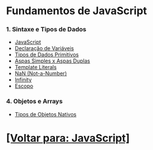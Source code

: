 # Fundamentos de JavaScript

### 1. Sintaxe e Tipos de Dados

- [JavaScript](./1-sintaxe-tipos-dados/1-javascript.md)
- [Declaração de Variáveis](./1-sintaxe-tipos-dados/2-declaracao-variaveis.md)
- [Tipos de Dados Primitivos](./1-sintaxe-tipos-dados/3-tipos-dados-primitivos.md)
- [Aspas Simples x Aspas Duplas](./1-sintaxe-tipos-dados/4-aspas-simples-x-aspas-duplas.md)
- [Template Literals](./1-sintaxe-tipos-dados/5-template-literals.md)
- [NaN (Not-a-Number)](./1-sintaxe-tipos-dados/6-nan.md)
- [Infinity](./1-sintaxe-tipos-dados/7-infinity.md)
- [Escopo](./1-sintaxe-tipos-dados/8-escopo.md)

<!--
- Operadores

### 2. Estruturas de Controle

- Condicionais
- Operadores
- Laços de Repetição
- `break` e `continue`

### 3. Funções

- Declaração de Funções
- Operadores
- Parâmetros e Valores de Retorno
- Arrow Functions
- Immediately Invoked Function Expressions 
- Funções Anônimas
- Funções de Ordem Superior
-->

### 4. Objetos e Arrays

<!--
- Objetos
+ Objetos Declarados com `const`
+ Comparando dois Objetos
- Operadores
- Objetos Globais
- Criação e Manipulação de Objetos
-->

- [Tipos de Objetos Nativos](./4-objetos-arrays/1-tipos-objetos-nativos/1-tipos-objetos-nativos.md)

<!--
- Template Literals
- Tipos de Objetos
- Métodos de Objetos
- Namespaces
- Criação e Manipulação de Arrays
- Métodos de Array (`map`, `filter`, `reduce`, `forEach`, etc.)
-->

# [[Voltar para: JavaScript]](../javascript.md)

<!--
- process
- process.env
- Comportamento das variáveis de ambiente (process.env) em relação a valores falsy
- Variáveis
- Classes
- Objetos
- Linguagem de Programação
- Linguagem de Programação de alto nível
- Linguagem de Programação interpretada
- Linguagem de Programação dinamicamente tipada
- Node.js
- JS é compilada antes de executada (pelo motor)
-->